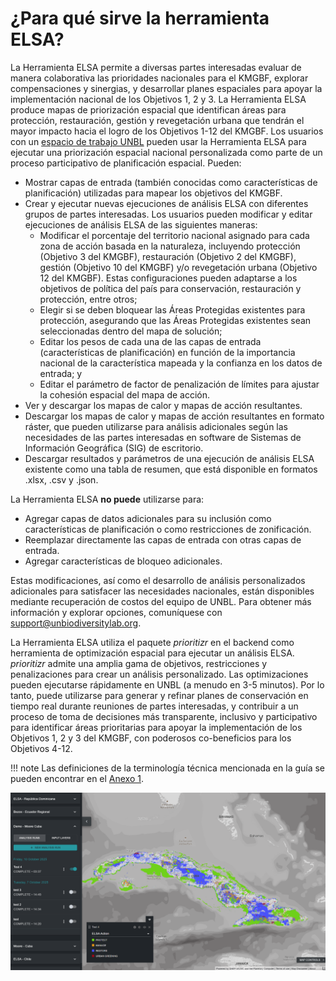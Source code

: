 # ¿Para qué sirve la herramienta ELSA?

La Herramienta ELSA permite a diversas partes interesadas evaluar de manera colaborativa las prioridades nacionales para el KMGBF, explorar compensaciones y sinergias, y desarrollar planes espaciales para apoyar la implementación nacional de los Objetivos 1, 2 y 3. La Herramienta ELSA produce mapas de priorización espacial que identifican áreas para protección, restauración, gestión y revegetación urbana que tendrán el mayor impacto hacia el logro de los Objetivos 1-12 del KMGBF. Los usuarios con un [espacio de trabajo UNBL](https://unbiodiversitylab.org/en/unbl-workspaces/) pueden usar la Herramienta ELSA para ejecutar una priorización espacial nacional personalizada como parte de un proceso participativo de planificación espacial. Pueden:

  - Mostrar capas de entrada (también conocidas como características de planificación) utilizadas para mapear los objetivos del KMGBF.
  - Crear y ejecutar nuevas ejecuciones de análisis ELSA con diferentes grupos de partes interesadas. Los usuarios pueden modificar y editar ejecuciones de análisis ELSA de las siguientes maneras:
    - Modificar el porcentaje del territorio nacional asignado para cada zona de acción basada en la naturaleza, incluyendo protección (Objetivo 3 del KMGBF), restauración (Objetivo 2 del KMGBF), gestión (Objetivo 10 del KMGBF) y/o revegetación urbana (Objetivo 12 del KMGBF). Estas configuraciones pueden adaptarse a los objetivos de política del país para conservación, restauración y protección, entre otros;
    - Elegir si se deben bloquear las Áreas Protegidas existentes para protección, asegurando que las Áreas Protegidas existentes sean seleccionadas dentro del mapa de solución;
    - Editar los pesos de cada una de las capas de entrada (características de planificación) en función de la importancia nacional de la característica mapeada y la confianza en los datos de entrada; y
    - Editar el parámetro de factor de penalización de límites para ajustar la cohesión espacial del mapa de acción.
  - Ver y descargar los mapas de calor y mapas de acción resultantes.
  - Descargar los mapas de calor y mapas de acción resultantes en formato ráster, que pueden utilizarse para análisis adicionales según las necesidades de las partes interesadas en software de Sistemas de Información Geográfica (SIG) de escritorio.
  - Descargar resultados y parámetros de una ejecución de análisis ELSA existente como una tabla de resumen, que está disponible en formatos .xlsx, .csv y .json.

La Herramienta ELSA **no puede** utilizarse para:

  - Agregar capas de datos adicionales para su inclusión como características de planificación o como restricciones de zonificación.
  - Reemplazar directamente las capas de entrada con otras capas de entrada.
  - Agregar características de bloqueo adicionales.

Estas modificaciones, así como el desarrollo de análisis personalizados adicionales para satisfacer las necesidades nacionales, están disponibles mediante recuperación de costos del equipo de UNBL. Para obtener más información y explorar opciones, comuníquese con support@unbiodiversitylab.org.

La Herramienta ELSA utiliza el paquete *prioritizr* en el backend como herramienta de optimización espacial para ejecutar un análisis ELSA. *prioritizr* admite una amplia gama de objetivos, restricciones y penalizaciones para crear un análisis personalizado. Las optimizaciones pueden ejecutarse rápidamente en UNBL (a menudo en 3-5 minutos). Por lo tanto, puede utilizarse para generar y refinar planes de conservación en tiempo real durante reuniones de partes interesadas, y contribuir a un proceso de toma de decisiones más transparente, inclusivo y participativo para identificar áreas prioritarias para apoyar la implementación de los Objetivos 1, 2 y 3 del KMGBF, con poderosos co-beneficios para los Objetivos 4-12.

!!! note
    Las definiciones de la terminología técnica mencionada en la guía se pueden encontrar en el [Anexo 1](12_annex1.md).

![Interfaz inicial de la Herramienta ELSA en UNBL](images/image001.png)
